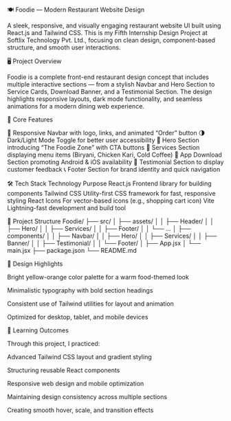 🍽️ Foodie — Modern Restaurant Website Design

A sleek, responsive, and visually engaging restaurant website UI built using React.js and Tailwind CSS.
This is my Fifth Internship Design Project at Softlix Technology Pvt. Ltd., focusing on clean design, component-based structure, and smooth user interactions.

🖥️ Project Overview

Foodie is a complete front-end restaurant design concept that includes multiple interactive sections — from a stylish Navbar and Hero Section to Service Cards, Download Banner, and a Testimonial Section.
The design highlights responsive layouts, dark mode functionality, and seamless animations for a modern dining web experience.

🧩 Core Features

🍔 Responsive Navbar with logo, links, and animated “Order” button
🌗 Dark/Light Mode Toggle for better user accessibility
🎯 Hero Section introducing “The Foodie Zone” with CTA buttons
🍱 Services Section displaying menu items (Biryani, Chicken Kari, Cold Coffee)
📱 App Download Section promoting Android & iOS availability
💬 Testimonial Section to display customer feedback
📞 Footer Section for brand identity and quick navigation

🛠️ Tech Stack
Technology Purpose
React.js Frontend library for building components
Tailwind CSS Utility-first CSS framework for fast, responsive styling
React Icons For vector-based icons (e.g., shopping cart icon)
Vite Lightning-fast development and build tool

🧱 Project Structure
Foodie/
├── src/
│ ├── assets/
│ │ ├── Header/
│ │ ├── Hero/
│ │ ├── Services/
│ │ ├── Footer/
│ │ └── ...
│ ├── components/
│ │ ├── Navbar/
│ │ ├── Hero/
│ │ ├── Services/
│ │ ├── Banner/
│ │ ├── Testimonial/
│ │ └── Footer/
│ ├── App.jsx
│ └── main.jsx
├── package.json
└── README.md

🎨 Design Highlights

Bright yellow-orange color palette for a warm food-themed look

Minimalistic typography with bold section headings

Consistent use of Tailwind utilities for layout and animation

Optimized for desktop, tablet, and mobile devices

🧠 Learning Outcomes

Through this project, I practiced:

Advanced Tailwind CSS layout and gradient styling

Structuring reusable React components

Responsive web design and mobile optimization

Maintaining design consistency across multiple sections

Creating smooth hover, scale, and transition effects
